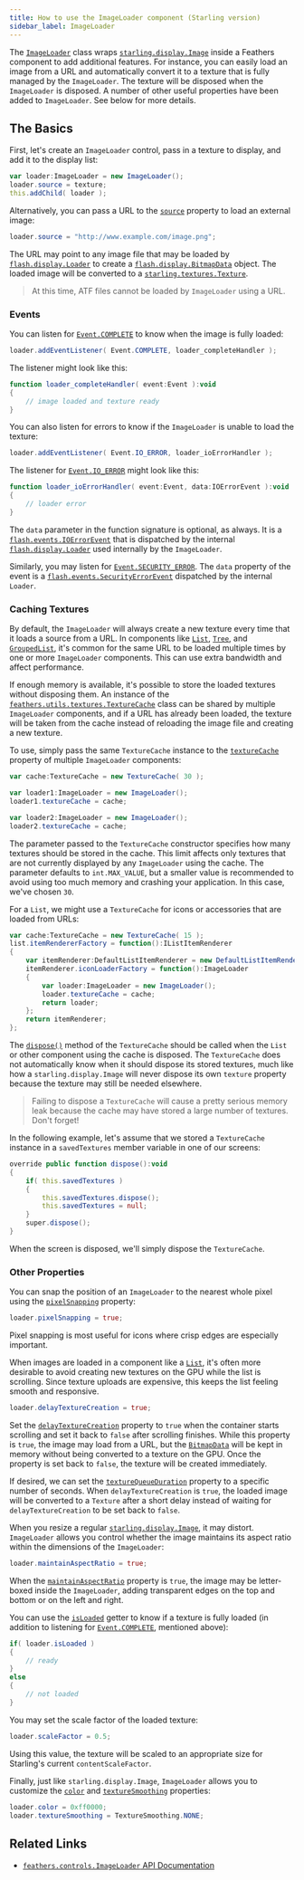 ```yaml
---
title: How to use the ImageLoader component (Starling version)
sidebar_label: ImageLoader
---
```


The [`ImageLoader`](/api-reference/feathers/controls/ImageLoader.html) class wraps [`starling.display.Image`](http://doc.starling-framework.org/core/starling/display/Image.html) inside a Feathers component to add additional features. For instance, you can easily load an image from a URL and automatically convert it to a texture that is fully managed by the `ImageLoader`. The texture will be disposed when the `ImageLoader` is disposed. A number of other useful properties have been added to `ImageLoader`. See below for more details.

## The Basics

First, let's create an `ImageLoader` control, pass in a texture to display, and add it to the display list:

```actionscript
var loader:ImageLoader = new ImageLoader();
loader.source = texture;
this.addChild( loader );
```

Alternatively, you can pass a URL to the [`source`](/api-reference/feathers/controls/ImageLoader.html#source) property to load an external image:

```actionscript
loader.source = "http://www.example.com/image.png";
```

The URL may point to any image file that may be loaded by [`flash.display.Loader`](http://help.adobe.com/en_US/FlashPlatform/reference/actionscript/3/flash/display/Loader.html) to create a [`flash.display.BitmapData`](http://help.adobe.com/en_US/FlashPlatform/reference/actionscript/3/flash/display/BitmapData.html) object. The loaded image will be converted to a [`starling.textures.Texture`](http://doc.starling-framework.org/core/starling/textures/Texture.html).

> At this time, ATF files cannot be loaded by `ImageLoader` using a URL.

### Events

You can listen for [`Event.COMPLETE`](/api-reference/feathers/controls/ImageLoader.html#event:complete) to know when the image is fully loaded:

```actionscript
loader.addEventListener( Event.COMPLETE, loader_completeHandler );
```

The listener might look like this:

```actionscript
function loader_completeHandler( event:Event ):void
{
    // image loaded and texture ready
}
```

You can also listen for errors to know if the `ImageLoader` is unable to load the texture:

```actionscript
loader.addEventListener( Event.IO_ERROR, loader_ioErrorHandler );
```

The listener for [`Event.IO_ERROR`](/api-reference/feathers/controls/ImageLoader.html#event:ioError) might look like this:

```actionscript
function loader_ioErrorHandler( event:Event, data:IOErrorEvent ):void
{
    // loader error
}
```

The `data` parameter in the function signature is optional, as always. It is a [`flash.events.IOErrorEvent`](http://help.adobe.com/en_US/FlashPlatform/reference/actionscript/3/flash/events/IOErrorEvent.html) that is dispatched by the internal [`flash.display.Loader`](http://help.adobe.com/en_US/FlashPlatform/reference/actionscript/3/flash/display/Loader.html) used internally by the `ImageLoader`.

Similarly, you may listen for [`Event.SECURITY_ERROR`](/api-reference/feathers/controls/ImageLoader.html#event:securityError). The `data` property of the event is a [`flash.events.SecurityErrorEvent`](http://help.adobe.com/en_US/FlashPlatform/reference/actionscript/3/flash/events/SecurityErrorEvent.html) dispatched by the internal `Loader`.

### Caching Textures

By default, the `ImageLoader` will always create a new texture every time that it loads a source from a URL. In components like [`List`](./list.md), [`Tree`](./tree.md), and [`GroupedList`](./grouped-list.md), it's common for the same URL to be loaded multiple times by one or more `ImageLoader` components. This can use extra bandwidth and affect performance.

If enough memory is available, it's possible to store the loaded textures without disposing them. An instance of the [`feathers.utils.textures.TextureCache`](/api-reference/feathers/utils/textures/TextureCache.html) class can be shared by multiple `ImageLoader` components, and if a URL has already been loaded, the texture will be taken from the cache instead of reloading the image file and creating a new texture.

To use, simply pass the same `TextureCache` instance to the [`textureCache`](/api-reference/feathers/controls/ImageLoader.html#textureCache) property of multiple `ImageLoader` components:

```actionscript
var cache:TextureCache = new TextureCache( 30 );

var loader1:ImageLoader = new ImageLoader();
loader1.textureCache = cache;

var loader2:ImageLoader = new ImageLoader();
loader2.textureCache = cache;
```

The parameter passed to the `TextureCache` constructor specifies how many textures should be stored in the cache. This limit affects only textures that are not currently displayed by any `ImageLoader` using the cache. The parameter defaults to `int.MAX_VALUE`, but a smaller value is recommended to avoid using too much memory and crashing your application. In this case, we've chosen `30`.

For a `List`, we might use a `TextureCache` for icons or accessories that are loaded from URLs:

```actionscript
var cache:TextureCache = new TextureCache( 15 );
list.itemRendererFactory = function():IListItemRenderer
{
	var itemRenderer:DefaultListItemRenderer = new DefaultListItemRenderer();
	itemRenderer.iconLoaderFactory = function():ImageLoader
	{
		var loader:ImageLoader = new ImageLoader();
		loader.textureCache = cache;
		return loader;
	};
	return itemRenderer;
};
```

The [`dispose()`](</api-reference/feathers/utils/textures/TextureCache.html#dispose()>) method of the `TextureCache` should be called when the `List` or other component using the cache is disposed. The `TextureCache` does not automatically know when it should dispose its stored textures, much like how a `starling.display.Image` will never dispose its own `texture` property because the texture may still be needed elsewhere.

> Failing to dispose a `TextureCache` will cause a pretty serious memory leak because the cache may have stored a large number of textures. Don't forget!

In the following example, let's assume that we stored a `TextureCache` instance in a `savedTextures` member variable in one of our screens:

```actionscript
override public function dispose():void
{
	if( this.savedTextures )
	{
		this.savedTextures.dispose();
		this.savedTextures = null;
	}
	super.dispose();
}
```

When the screen is disposed, we'll simply dispose the `TextureCache`.

### Other Properties

You can snap the position of an `ImageLoader` to the nearest whole pixel using the [`pixelSnapping`](/api-reference/feathers/controls/ImageLoader.html#pixelSnapping) property:

```actionscript
loader.pixelSnapping = true;
```

Pixel snapping is most useful for icons where crisp edges are especially important.

When images are loaded in a component like a [`List`](./list.md), it's often more desirable to avoid creating new textures on the GPU while the list is scrolling. Since texture uploads are expensive, this keeps the list feeling smooth and responsive.

```actionscript
loader.delayTextureCreation = true;
```

Set the [`delayTextureCreation`](/api-reference/feathers/controls/ImageLoader.html#delayTextureCreation) property to `true` when the container starts scrolling and set it back to `false` after scrolling finishes. While this property is `true`, the image may load from a URL, but the [`BitmapData`](http://help.adobe.com/en_US/FlashPlatform/reference/actionscript/3/flash/display/BitmapData.html) will be kept in memory without being converted to a texture on the GPU. Once the property is set back to `false`, the texture will be created immediately.

If desired, we can set the [`textureQueueDuration`](/api-reference/feathers/controls/ImageLoader.html#textureQueueDuration) property to a specific number of seconds. When `delayTextureCreation` is `true`, the loaded image will be converted to a `Texture` after a short delay instead of waiting for `delayTextureCreation` to be set back to `false`.

When you resize a regular [`starling.display.Image`](http://doc.starling-framework.org/core/starling/display/Image.html), it may distort. `ImageLoader` allows you control whether the image maintains its aspect ratio within the dimensions of the `ImageLoader`:

```actionscript
loader.maintainAspectRatio = true;
```

When the [`maintainAspectRatio`](/api-reference/feathers/controls/ImageLoader.html#maintainAspectRatio) property is `true`, the image may be letter-boxed inside the `ImageLoader`, adding transparent edges on the top and bottom or on the left and right.

You can use the [`isLoaded`](/api-reference/feathers/controls/ImageLoader.html#isLoaded) getter to know if a texture is fully loaded (in addition to listening for [`Event.COMPLETE`](/api-reference/feathers/controls/ImageLoader.html#event:complete), mentioned above):

```actionscript
if( loader.isLoaded )
{
    // ready
}
else
{
    // not loaded
}
```

You may set the scale factor of the loaded texture:

```actionscript
loader.scaleFactor = 0.5;
```

Using this value, the texture will be scaled to an appropriate size for Starling's current `contentScaleFactor`.

Finally, just like `starling.display.Image`, `ImageLoader` allows you to customize the [`color`](/api-reference/feathers/controls/ImageLoader.html#color) and [`textureSmoothing`](/api-reference/feathers/controls/ImageLoader.html#textureSmoothing) properties:

```actionscript
loader.color = 0xff0000;
loader.textureSmoothing = TextureSmoothing.NONE;
```

## Related Links

- [`feathers.controls.ImageLoader` API Documentation](/api-reference/feathers/controls/ImageLoader.html)

